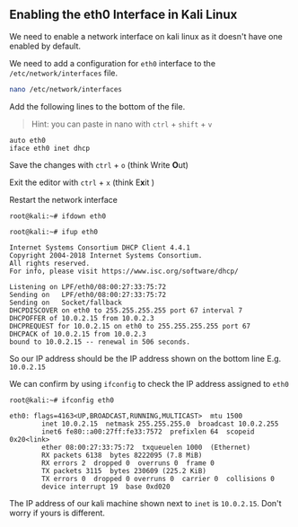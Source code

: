 ## Enabling the eth0 Interface in Kali Linux

We need to enable a network interface on kali linux as it doesn't have one enabled by default.

We need to add a configuration for `eth0` interface to the `/etc/network/interfaces` file.

```bash
nano /etc/network/interfaces
```

Add the following lines to the bottom of the file.

>Hint: you can paste in nano with `ctrl` + `shift` + `v`

```
auto eth0
iface eth0 inet dhcp
```

Save the changes with `ctrl` + `o` (think Write **O**ut)

Exit the editor with `ctrl` + `x` (think E**x**it )

Restart the network interface

```
root@kali:~# ifdown eth0
```

```
root@kali:~# ifup eth0

Internet Systems Consortium DHCP Client 4.4.1
Copyright 2004-2018 Internet Systems Consortium.
All rights reserved.
For info, please visit https://www.isc.org/software/dhcp/

Listening on LPF/eth0/08:00:27:33:75:72
Sending on   LPF/eth0/08:00:27:33:75:72
Sending on   Socket/fallback
DHCPDISCOVER on eth0 to 255.255.255.255 port 67 interval 7
DHCPOFFER of 10.0.2.15 from 10.0.2.3
DHCPREQUEST for 10.0.2.15 on eth0 to 255.255.255.255 port 67
DHCPACK of 10.0.2.15 from 10.0.2.3     
bound to 10.0.2.15 -- renewal in 506 seconds.      
```

So our IP address should be the IP address shown on the bottom line E.g. `10.0.2.15`

We can confirm by using `ifconfig` to check the IP address assigned to `eth0`

```
root@kali:~# ifconfig eth0

eth0: flags=4163<UP,BROADCAST,RUNNING,MULTICAST>  mtu 1500
        inet 10.0.2.15  netmask 255.255.255.0  broadcast 10.0.2.255
        inet6 fe80::a00:27ff:fe33:7572  prefixlen 64  scopeid 0x20<link>
        ether 08:00:27:33:75:72  txqueuelen 1000  (Ethernet)
        RX packets 6138  bytes 8222095 (7.8 MiB)
        RX errors 2  dropped 0  overruns 0  frame 0
        TX packets 3115  bytes 230609 (225.2 KiB)
        TX errors 0  dropped 0 overruns 0  carrier 0  collisions 0
        device interrupt 19  base 0xd020    
```

The IP address of our kali machine shown next to `inet` is `10.0.2.15`. Don't worry if yours is different.

